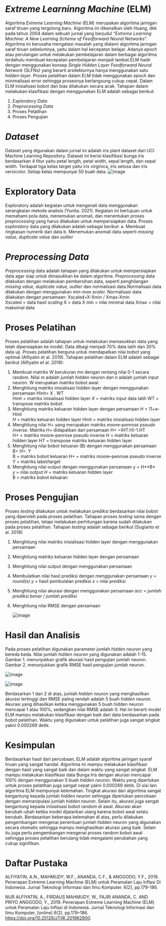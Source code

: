 # *Extreme Learninng Machine* (ELM)

Algoritma *Extreme Learning Machine* (ELM) merupakan algoritma jaringan saraf tiruan yang tergolong baru. Algoritma ini dikenalkan oleh Huang, dkk pada tahun 2004 dalam sebuah jurnal yang berjudul “*Extreme Learning Machine: A New Learning Scheme of Feedforward Neural Networks*”. Algoritma ini berusaha mengatasi masalah yang dialami algoritma jaringan saraf tiruan sebelumnya, yaitu dalam hal kecepatan belajar. Adanya *epoch* atau perulangan untuk melakukan pembelajaran dalam berbagai algoritma terdahulu membuat kecepatan pembelajaran menjadi lambat.ELM hadir dengan menggunakan konsep *Single Hidden Layer Feedforward Neural Network* (SLFNs) yang berarti arsitekturnya hanya menggunakan satu *hidden layer*. Proses pelatihan dalam ELM tidak menggunakan *epoch* dan minimalisasi error sehingga prosesnya berlangsung cukup cepat. Dalam ELM inisialisasi bobot dan bias dilakukan secara acak. Tahapan dalam melakukan klasifikasi dengan menggunakan ELM adalah sebagai berikut:
1. *Exploratory Data*
2. *Preprocessing Data*
3. Proses Pelatihan
4. Proses Pengujian
# *Dataset*

Dataset yang digunakan dalam jurnal ini adalah iris plant dataset dari UCI Machine Learning Repository. Dataset ini berisi klasifikasi bunga iris berdasarkan 4 fitur yaitu petal length, petal width, sepal length, dan sepal width. Terdapat tiga kelas target yaitu iris virginica, iris setosa dan iris versicolor. Setiap kelas mempunyai 50 buah data.
![image](https://user-images.githubusercontent.com/68947748/207584776-2e953d14-a3c1-4d72-a9ff-14a45da38a53.png)
# Exploratory Data

Exploratory adalah kegiatan untuk mengenali data menggunakan serangkaian metode analisis (Yunita. 2021). Kegiatan ini bertujuan untuk memahami pola data, menemukan anomali, dan menentukan proses *preprocessing* yang harus dilakukan untuk mempersiapkan data. Proses *exploratory* data yang dilakukan adalah sebagai berikut: 
a. Membuat ringkasan numerik dari data
b. Menemukan anomali data seperti *missing value, duplicate value* dan *outlier*
# *Preprocessing Data*

*Preprocessing* data adalah tahapan yang dilakukan untuk mempersiapkan data agar siap untuk dimasukkan ke dalam algoritma. *Preprocessing* data dilakukan dengan melakukan pembersihan data, seperti penghilangan *missing value, duplicate value,* *outlier* dan normalisasi data.Normalisasi data dilakukan dengan menggunakan *min-max scaler.* Normalisasi data dilakukan dengan persamaan:
Xscaled=X-Xmin / Xmax-Xmin			    
Xscaled	= data hasil *scaling*
X			  = data
X min	   = nilai minimal data
Xmax   	= nilai maksimal data

# Proses Pelatihan

Proses pelatihan adalah tahapan untuk melakukan memasukkan data yang telah dipersiapkan ke model. Data dibagi menjadi 70% data latih dan 30% data uji. Proses pelatihan berguna untuk mendapatkan nilai bobot yang optimal (Alfiyatin et al. 2019). Tahapan pelatihan dalam ELM adalah sebagai berikut (Alfiyatin et al. 2019):

1. Membuat matriks W berukuran mn dengan rentang nilai 0-1 secara random. Nilai m adalah jumlah hidden neuron dan n adalah jumlah input neuron. W merupakan matriks bobot awal. 
2. Menghitung matriks inisialisasi hidden layer dengan menggunakan persamaan 
Hinit= X . WT			    
Hinit	= matriks inisialisasi hidden layer
*X*	= matriks input data latih
WT	= transpose matriks bobot
3. Menghitung matriks keluaran hidden layer dengan persamaan
H = 11+e-Hinit			    
*H* 	= matriks keluaran hidden layer
Hinit	= matriks inisialisasi hidden layer
4. Menghitung nilai H+ yang merupakan matriks *moore–penrose pseudo inverse.* Matriks H+ didapatkan dari persamaan
H+ =(HT.H)-1.HT		 
H+	= matriks moore–penrose pseudo inverse
*H*	= matriks keluaran hidden layer
HT	= transpose matriks keluaran hidden layer
5. Menghitung nilai bobot keluaran (B) dengan menggunakan persamaan 
B= H+. Y			    
B = matriks bobot keluaran
H+	= matriks moore–penrose pseudo inverse
*Y*	= matriks label/target
6. Menghitung nilai output dengan menggunakan persamaan 
y = H**B*	    
*y*	= nilai output
*H*	= matriks keluaran hidden layer 	
B = matriks bobot keluaran

# 	Proses Pengujian

Proses *testing* dilakukan untuk melakukan prediksi berdasarkan nilai bobot yang diperoleh pada proses pelatihan. Tahapan proses *testing* sama dengan proses pelatihan, tetapi melakukan perhitungan karena sudah dilakukan pada proses pelatihan. Tahapan *testing* adalah sebagai berikut (Sugianto et al. 2018)
1. Menghitung nilai matriks inisialisasi hidden layer dengan menggunakan persamaan 

2. Menghitung matriks keluaran hidden layer dengan persamaan 

3. Menghitung nilai output dengan menggunakan persamaan 

4. Membulatkan nilai hasil prediksi dengan menggunakan persamaan
   *y = round(x)*
   *y*	*=* hasil pembulatan prediksi
   *x*	= nilai prediksi

5. Menghitung nilai akurasi dengan menggunakan persamaan 
     *acc =* *jumlah prediksi benar* / *jumlah prediksi*

6. Menghitung nilai RMSE dengan persamaan

     ![image](https://user-images.githubusercontent.com/68947748/207589657-dba312ca-fcc4-43b5-be32-57733cc9c516.png)



# Hasil dan Analisis

Pada proses pelatihan digunakan parameter jumlah *hidden neuron* yang bereda beda. Nilai jumlah *hidden neuron* yang digunakan adalah 1-15. Gambar 1. menunjukkan grafik akurasi hasil pengujian jumlah neuron. Gambar 2. menunjukkan grafik RMSE hasil pengujian jumlah neuron. 

![image](https://user-images.githubusercontent.com/68947748/207590536-d4807cad-480d-4f9e-9227-603c972252e7.png)

![image](https://user-images.githubusercontent.com/68947748/207590570-4917ac61-357c-4290-8824-a7075a97113d.png)

Berdasarkan 1 dan 2 di atas, jumlah *hidden neuron* yang menghasilkan akurasi tertinggi dan RMSE paling rendah adalah 5 buah *hidden neuron.* Akurasi yang dihasilkan ketika menggunakan 5 buah hidden neuron mencapai 1 atau 100%, sedangkan nilai RMSE adalah 0. Hal ini berarti model ELM mampu melakukan klasifikasi dengan baik dari data berdasarkan pada bobot pelatihan. Waktu yang digunakan untuk pelatihan juga sangat singkat yakni 0.000269 detik.

# Kesimpulan

Berdasarkan hasil dari percobaan, ELM adalah algoritma jaringan syaraf tiruan yang sangat handal. Algoritma ini mampu melakukan klasifikasi dengan hasil yang sangat baik dan dalam waktu yang sangat singkat. ELM mampu melakukan klasifikasi data Bunga Iris dengan akurasi mencapai 100% dengan menggunakan 5 buah *hidden neuron*. Waktu yang diperlukan untuk proses pelatihan juga sangat cepat yakni 0.000269 detik.	Di sisi lain algoritma ELM mempunyai kelemahan. Tingkat akurasi dari algoritma sangat bergantung kepada jumlah *hidden neuron* sehingga diperlukan percobaan dengan memanipulasi jumlah *hidden neuron*. Selain itu, akurasi juga sangat bergantung kepada inisialisasi bobot random di awal. Akurasi akan berubah-ubah ketika model dijalankan ulang karena bobot awal selalu berubah. Berdasarkan beberapa kelemahan di atas, perlu dilakukan pengembangan mengenai penentuan jumlah hidden neuron yang digunakan secara otomatis sehingga mampu menghasilkan akurasi yang baik. Selain itu juga perlu pengembangan mengenai proses random bobot awal sehingga proses pelatihan berulang tidak mengalami perubahan yang cukup signifikan.

# Daftar Pustaka

ALFIYATIN, A.N., MAHMUDY, W.F., ANANDA, C.F., & ANGGODO, Y.F., 2019. Penerapan Extreme Learning Machine (ELM) untuk Peramalan Laju Inflasi Di Indonesia. Jurnal Teknologi Informasi dan Ilmu Komputer. 6(2), pp.179-186.

NUR ALFIYATIN, A., FIRDAUS MAHMUDY, W., FAJRI ANANDA, C. AND PRIYO ANGGODO, Y., 2019. Penerapan Extreme Learning Machine (ELM) untuk Peramalan Laju Inflasi di Indonesia. Jurnal Teknologi Informasi dan Ilmu Komputer, [online] 6(2), pp.179–186. https://doi.org/10.25126/JTIIK.201962900.
